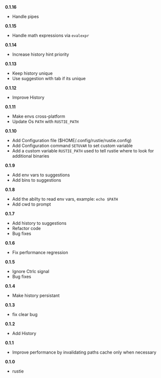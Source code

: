 **0.1.16**
- Handle pipes

**0.1.15**
- Handle math expressions via `evalexpr`

**0.1.14**
- Increase history hint priority

**0.1.13**
- Keep history unique
- Use suggestion with tab if its unique

**0.1.12**
- Improve History

**0.1.11**
- Make envs cross-platform
- Update Os `PATH` with `RUSTIE_PATH`

**0.1.10**
- Add Configuration file ($HOME/.config/rustie/rustie.config)
- Add Configuration command `SETUVAR` to set custom variable
- Add a custom variable `RUSTIE_PATH` used to tell rustie where to look for additional binaries

**0.1.9**
- Add env vars to suggestions
- Add bins to suggestions

**0.1.8**
- Add the abilty to read env vars, example: `echo $PATH`
- Add cwd to prompt

**0.1.7**
- Add history to suggestions
- Refactor code
- Bug fixes

**0.1.6**
- Fix performance regression

**0.1.5**
- Ignore Ctrlc signal
- Bug fixes

**0.1.4**
- Make history persistant

**0.1.3**
- fix clear bug

**0.1.2**
- Add History

**0.1.1**
- Improve performance by invalidating paths cache only when necessary

**0.1.0**
- rustie
